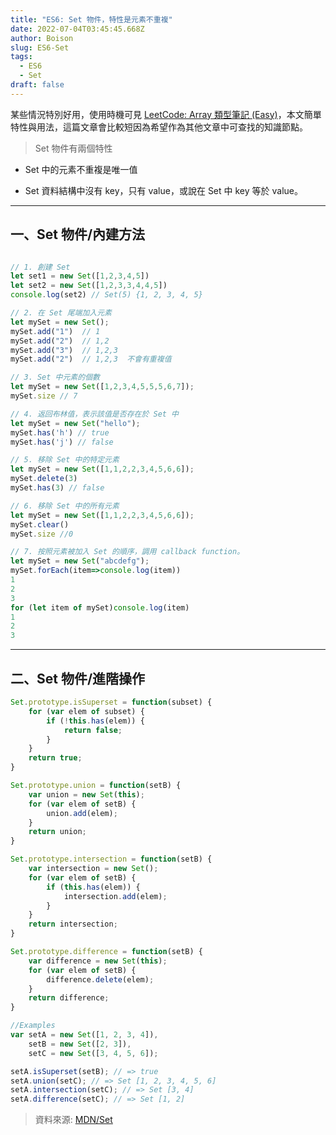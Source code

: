 ```yaml
---
title: "ES6: Set 物件，特性是元素不重複"
date: 2022-07-04T03:45:45.668Z
author: Boison
slug: ES6-Set
tags:
  - ES6
  - Set
draft: false
---
```

某些情況特別好用，使用時機可見 [LeetCode: Array 類型筆記 (Easy)](https://boison.tw/2022/07/leetcode-array-note-easy/)，本文簡單特性與用法，這篇文章會比較短因為希望作為其他文章中可查找的知識節點。

> Set 物件有兩個特性

* Set 中的元素不重複是唯一值

* Set 資料結構中沒有 key，只有 value，或說在 Set 中 key 等於 value。

---

## 一、Set 物件/內建方法

```javascript

// 1. 創建 Set
let set1 = new Set([1,2,3,4,5])
let set2 = new Set([1,2,3,3,4,4,5])
console.log(set2) // Set(5) {1, 2, 3, 4, 5}

// 2. 在 Set 尾端加入元素
let mySet = new Set();
mySet.add("1")  // 1
mySet.add("2")  // 1,2
mySet.add("3")  // 1,2,3
mySet.add("2")  // 1,2,3  不會有重複值

// 3. Set 中元素的個數
let mySet = new Set([1,2,3,4,5,5,5,6,7]);
mySet.size // 7

// 4. 返回布林值，表示該值是否存在於 Set 中
let mySet = new Set("hello");
mySet.has('h') // true
mySet.has('j') // false

// 5. 移除 Set 中的特定元素
let mySet = new Set([1,1,2,2,3,4,5,6,6]);
mySet.delete(3)
mySet.has(3) // false

// 6. 移除 Set 中的所有元素
let mySet = new Set([1,1,2,2,3,4,5,6,6]);
mySet.clear()
mySet.size //0

// 7. 按照元素被加入 Set 的順序，調用 callback function。
let mySet = new Set("abcdefg");
mySet.forEach(item=>console.log(item))
1
2
3
for (let item of mySet)console.log(item) 
1
2
3
```

---

## 二、Set 物件/進階操作

```javascript
Set.prototype.isSuperset = function(subset) {
    for (var elem of subset) {
        if (!this.has(elem)) {
            return false;
        }
    }
    return true;
}

Set.prototype.union = function(setB) {
    var union = new Set(this);
    for (var elem of setB) {
        union.add(elem);
    }
    return union;
}

Set.prototype.intersection = function(setB) {
    var intersection = new Set();
    for (var elem of setB) {
        if (this.has(elem)) {
            intersection.add(elem);
        }
    }
    return intersection;
}

Set.prototype.difference = function(setB) {
    var difference = new Set(this);
    for (var elem of setB) {
        difference.delete(elem);
    }
    return difference;
}

//Examples
var setA = new Set([1, 2, 3, 4]),
    setB = new Set([2, 3]),
    setC = new Set([3, 4, 5, 6]);

setA.isSuperset(setB); // => true
setA.union(setC); // => Set [1, 2, 3, 4, 5, 6]
setA.intersection(setC); // => Set [3, 4]
setA.difference(setC); // => Set [1, 2]
```

> 資料來源: [MDN/Set](https://developer.mozilla.org/zh-TW/docs/Web/JavaScript/Reference/Global_Objects/Set)